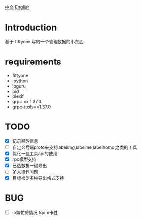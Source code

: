 [中文](./readme.md)   [English](./readme_EN.md)

# Introduction

基于 fiftyone 写的一个管理数据的小东西

# requirements

- fiftyone
- ipython
- loguru
- pid
- piexif
- grpc == 1.37.0
- grpc-tools==1.37.0

# TODO

- [X] 记录额外信息
- [ ] 自定义后端proto来支持labelimg,labelme,labelhomo 之类的工具
- [X] 优化一些工具api的使用
- [X] rpc模型支持
- [X] 已选数据一键导出
- [ ] 多人操作问题
- [X] 目标检测多种导出格式支持

# BUG

- [ ] io繁忙的情况  tqdm卡住
